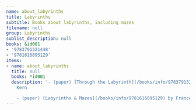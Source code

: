 ```yaml
---
name: about_labyrinths
title: Labyrinths
subtitle: Books about labyrinths, including mazes
filename: null
group: Labyrinths
sublist_description: null
books: &id001
- '9783791321448'
- '9781616895129'
items:
- name: about_labyrinths
  title: null
  books: *id001
  description: '- (paper) [Through the Labyrinth](/books/info/9783791321448) by Hermann
    Kern

    - (paper) [Labyrinths & Mazes](/books/info/9781616895129) by Francesca Tatarella'
---
```



